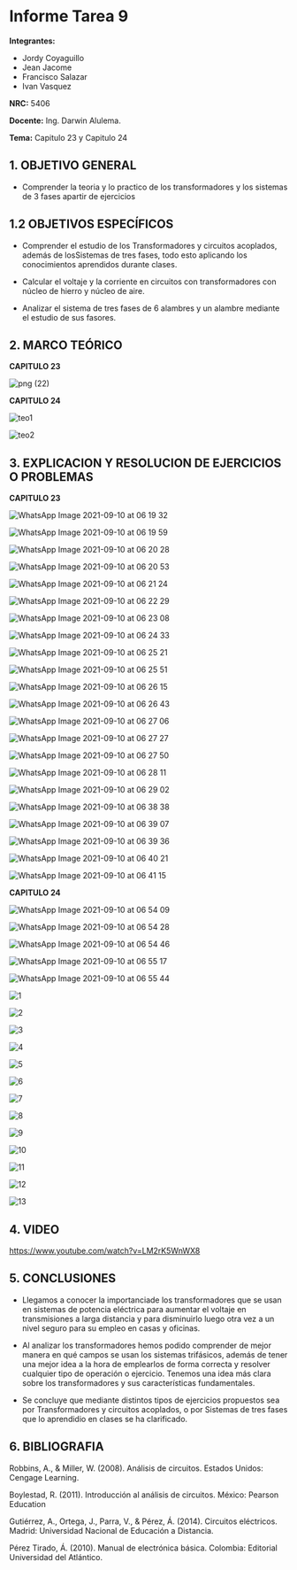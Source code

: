 # Informe Tarea 9
**Integrantes:**
- Jordy Coyaguillo
- Jean Jacome
- Francisco Salazar
- Ivan Vasquez

**NRC:** 5406
 
 **Docente:** Ing. Darwin Alulema.
 
 **Tema:** Capitulo 23 y Capitulo 24
 
  ## 1. OBJETIVO GENERAL
  
  - Comprender la teoria y lo practico de los transformadores y los sistemas de 3 fases apartir de ejercicios
  
  ## 1.2 OBJETIVOS ESPECÍFICOS
  
  - Comprender el estudio de los Transformadores y circuitos acoplados, además de losSistemas de tres fases, todo esto aplicando los conocimientos aprendidos durante clases.

  - Calcular el voltaje y la corriente en circuitos con transformadores con núcleo de hierro y núcleo de aire.
  
  - Analizar el sistema de tres fases de 6 alambres y un alambre mediante el estudio de sus fasores.
  
  ## 2. MARCO TEÓRICO
  **CAPITULO 23**
  
  ![png (22)](https://user-images.githubusercontent.com/85137954/132852103-e8c41103-2c39-4db8-aa39-9c22e1c30305.png)

  **CAPITULO 24**
  
![teo1](https://user-images.githubusercontent.com/84586968/132772553-2f1aef1f-0dbd-4f25-8008-f58268acc332.png)

![teo2](https://user-images.githubusercontent.com/84586968/132772555-a19dfc20-4f8c-43c2-9c0f-89af1c1c01ab.png)
  
  ## 3. EXPLICACION Y RESOLUCION DE EJERCICIOS O PROBLEMAS 

  **CAPITULO 23**
 
 ![WhatsApp Image 2021-09-10 at 06 19 32](https://user-images.githubusercontent.com/85137954/132846903-27ca6829-7f78-4a02-a8fa-7498f5500266.jpeg)

![WhatsApp Image 2021-09-10 at 06 19 59](https://user-images.githubusercontent.com/85137954/132846922-14400f91-036d-4768-8ba4-b54475d1eef9.jpeg)

![WhatsApp Image 2021-09-10 at 06 20 28](https://user-images.githubusercontent.com/85137954/132846935-140a6bbe-5f4f-4e61-830c-693c384d0d8d.jpeg)

![WhatsApp Image 2021-09-10 at 06 20 53](https://user-images.githubusercontent.com/85137954/132846944-26f8190c-f915-4b97-91cb-2d600ee21d57.jpeg)

![WhatsApp Image 2021-09-10 at 06 21 24](https://user-images.githubusercontent.com/85137954/132846997-2d18386a-6b44-43d2-9613-b445be949c58.jpeg)

![WhatsApp Image 2021-09-10 at 06 22 29](https://user-images.githubusercontent.com/85137954/132847003-4311775a-a466-4643-be74-a419abb853b8.jpeg)

![WhatsApp Image 2021-09-10 at 06 23 08](https://user-images.githubusercontent.com/85137954/132847016-e853156c-7fba-47b5-bdf2-d110054dc0a4.jpeg)

![WhatsApp Image 2021-09-10 at 06 24 33](https://user-images.githubusercontent.com/85137954/132847033-12cf6e41-a846-4d23-bfdd-f004e90196fb.jpeg)

![WhatsApp Image 2021-09-10 at 06 25 21](https://user-images.githubusercontent.com/85137954/132847097-fcc80f57-78c9-47c0-bf4c-e70b606d490a.jpeg)

![WhatsApp Image 2021-09-10 at 06 25 51](https://user-images.githubusercontent.com/85137954/132847103-310a5cda-c66f-4b37-a372-30226a299612.jpeg)

![WhatsApp Image 2021-09-10 at 06 26 15](https://user-images.githubusercontent.com/85137954/132847107-dd5b823f-fb24-497a-ad0a-5653f402f7b0.jpeg)

![WhatsApp Image 2021-09-10 at 06 26 43](https://user-images.githubusercontent.com/85137954/132847110-c2b3ca62-a865-4050-b3d9-2c7be516fb40.jpeg)

![WhatsApp Image 2021-09-10 at 06 27 06](https://user-images.githubusercontent.com/85137954/132847167-b25bd75b-c1b6-46d9-928d-d0ff0fa8607f.jpeg)

![WhatsApp Image 2021-09-10 at 06 27 27](https://user-images.githubusercontent.com/85137954/132847181-e081b813-a2a6-4d3f-88d1-9f92a26ced38.jpeg)

![WhatsApp Image 2021-09-10 at 06 27 50](https://user-images.githubusercontent.com/85137954/132847188-1d369186-f99a-4038-8cc0-08b15551c992.jpeg)

![WhatsApp Image 2021-09-10 at 06 28 11](https://user-images.githubusercontent.com/85137954/132847193-4d092a28-b586-4bfa-9ce0-d0f4e73b3975.jpeg)

![WhatsApp Image 2021-09-10 at 06 29 02](https://user-images.githubusercontent.com/85137954/132847221-fc2400a1-ce1b-49e3-913e-e6f0badc744f.jpeg)

![WhatsApp Image 2021-09-10 at 06 38 38](https://user-images.githubusercontent.com/85137954/132848346-1b5f2e5e-b3de-45a9-acd0-9e5e66765143.jpeg)

![WhatsApp Image 2021-09-10 at 06 39 07](https://user-images.githubusercontent.com/85137954/132848355-c1aaafe4-0e1a-426b-9ef9-38b11589b55e.jpeg)

![WhatsApp Image 2021-09-10 at 06 39 36](https://user-images.githubusercontent.com/85137954/132848359-f72a0e41-6d2b-4271-9800-39e9e1bf6826.jpeg)

![WhatsApp Image 2021-09-10 at 06 40 21](https://user-images.githubusercontent.com/85137954/132848367-723069e8-e93d-4dbb-9c3f-445fef50a1e8.jpeg)

![WhatsApp Image 2021-09-10 at 06 41 15](https://user-images.githubusercontent.com/85137954/132848477-1a0cc9b4-7067-4d03-a8c5-207e85d95718.jpeg)
 
    
  **CAPITULO 24**
  
  ![WhatsApp Image 2021-09-10 at 06 54 09](https://user-images.githubusercontent.com/85137954/132849878-cfe76183-82f0-4f95-b7f5-3e6555d1dde9.jpeg)

![WhatsApp Image 2021-09-10 at 06 54 28](https://user-images.githubusercontent.com/85137954/132849890-1978f547-f76d-49ad-b43d-90fe137c2de3.jpeg)
  
![WhatsApp Image 2021-09-10 at 06 54 46](https://user-images.githubusercontent.com/85137954/132849895-262fd525-3c05-4bee-8499-948e941b82fb.jpeg)
  
![WhatsApp Image 2021-09-10 at 06 55 17](https://user-images.githubusercontent.com/85137954/132849902-74dd9206-cdb8-4f09-9a74-67c3655c358a.jpeg)
  
![WhatsApp Image 2021-09-10 at 06 55 44](https://user-images.githubusercontent.com/85137954/132849924-6b4096fe-6dc5-4100-b16a-b9458aa0dcbd.jpeg)  
  
![1](https://user-images.githubusercontent.com/84586968/132801776-03558a02-a317-4fd0-8958-e406737ed083.PNG)

![2](https://user-images.githubusercontent.com/84586968/132801778-5c52e697-9922-4715-8338-aa2e18c5e7a5.PNG)

![3](https://user-images.githubusercontent.com/84586968/132801780-6b198b63-bba4-4a6d-8a52-6b4377038844.PNG)

![4](https://user-images.githubusercontent.com/84586968/132801781-a3a5a1fc-09b9-4b9e-a6b1-718c910a6c89.PNG)

![5](https://user-images.githubusercontent.com/84586968/132801785-c6af5124-7a78-4688-b38f-b5ea67e1f4b6.PNG)

![6](https://user-images.githubusercontent.com/84586968/132801788-0601cd94-f95b-40bb-8f58-6038bbacb06c.PNG)

![7](https://user-images.githubusercontent.com/84586968/132801794-c3235e9c-67fe-420a-b306-8d1655ba218d.PNG)

![8](https://user-images.githubusercontent.com/84586968/132801796-9dfc40b0-0e5d-40d0-ad4f-f836d7c46685.PNG)

![9](https://user-images.githubusercontent.com/84586968/132801798-91273223-9e65-41b2-a9f9-38f80be120a9.PNG)

![10](https://user-images.githubusercontent.com/84586968/132801802-161b0ab5-010a-44ec-803f-ddbdac0a9a41.PNG)

![11](https://user-images.githubusercontent.com/84586968/132801805-81c364ee-5013-42e3-9bbc-985676452c92.PNG)

![12](https://user-images.githubusercontent.com/84586968/132801808-eb4a769a-1d6b-4176-9659-ebc8a54b005c.PNG)

![13](https://user-images.githubusercontent.com/84586968/132801812-8616f92d-9103-4127-9028-e09bf441b95a.PNG)

   ## 4. VIDEO
   
   https://www.youtube.com/watch?v=LM2rK5WnWX8
   
   ## 5. CONCLUSIONES
   
   - Llegamos a conocer la importanciade los transformadores que se usan en sistemas de potencia eléctrica para aumentar el voltaje en transmisiones a larga distancia y para             disminuirlo luego otra vez a un nivel seguro para su empleo en casas y oficinas.

   
   - Al analizar los transformadores hemos podido comprender de mejor manera en qué campos se usan los sistemas trifásicos, además de tener una mejor idea a la hora de emplearlos     de forma correcta y resolver cualquier tipo de operación o ejercicio. Tenemos una idea más clara sobre los transformadores y sus características fundamentales.
   
   - Se concluye que mediante distintos tipos de ejercicios propuestos sea por Transformadores y circuitos acoplados, o por Sistemas de tres fases que lo aprendidio en                  clases se ha clarificado.
   
   ## 6. BIBLIOGRAFIA
 
Robbins, A., & Miller, W. (2008). Análisis de circuitos. Estados Unidos: Cengage Learning.

Boylestad, R. (2011). Introducción al análisis de circuitos. México: Pearson Education

Gutiérrez, A., Ortega, J., Parra, V., & Pérez, Á. (2014). Circuitos eléctricos. Madrid: Universidad Nacional de Educación a Distancia.

Pérez Tirado, Á. (2010). Manual de electrónica básica. Colombia: Editorial Universidad del Atlántico.
  

